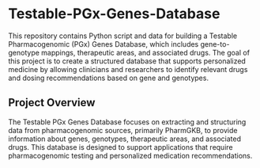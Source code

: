 # Testable-PGx-Genes-Database

This repository contains Python script and data for building a Testable Pharmacogenomic (PGx) Genes Database, which includes gene-to-genotype mappings, therapeutic areas, and associated drugs. The goal of this project is to create a structured database that supports personalized medicine by allowing clinicians and researchers to identify relevant drugs and dosing recommendations based on gene and genotypes.

## Project Overview

The Testable PGx Genes Database focuses on extracting and structuring data from pharmacogenomic sources, primarily PharmGKB, to provide information about genes, genotypes, therapeutic areas, and associated drugs. This database is designed to support applications that require pharmacogenomic testing and personalized medication recommendations.
